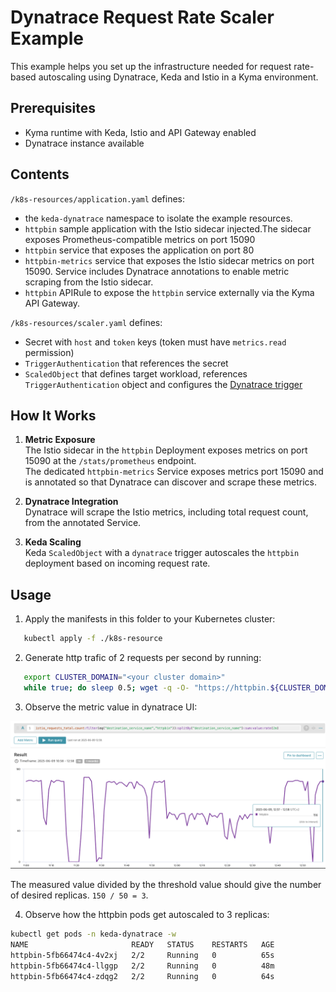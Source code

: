 # Dynatrace Request Rate Scaler Example

This example helps you set up the infrastructure needed for request rate-based autoscaling using Dynatrace, Keda and Istio in a Kyma environment.

## Prerequisites

- Kyma runtime with Keda, Istio and API Gateway enabled
- Dynatrace instance available

## Contents

`/k8s-resources/application.yaml` defines:
 - the `keda-dynatrace` namespace to isolate the example resources.
 - `httpbin` sample application with the Istio sidecar injected.The sidecar exposes Prometheus-compatible metrics on port 15090
 - `httpbin` service that exposes the application on port 80
 - `httpbin-metrics` service that exposes the Istio sidecar metrics on port 15090. Service includes Dynatrace annotations to enable metric scraping from the Istio sidecar.
 - `httpbin` APIRule to expose the `httpbin` service externally via the Kyma API Gateway.

`/k8s-resources/scaler.yaml` defines:
 - Secret with `host` and `token` keys (token must have `metrics.read` permission)
 - `TriggerAuthentication` that references the secret
 - `ScaledObject` that defines target workload, references `TriggerAuthentication` object and configures the [Dynatrace trigger](https://keda.sh/docs/2.15/scalers/dynatrace/)

## How It Works

1. **Metric Exposure**  
   The Istio sidecar in the `httpbin` Deployment exposes metrics on port 15090 at the `/stats/prometheus` endpoint.  
   The dedicated `httpbin-metrics` Service exposes metrics port 15090 and is annotated so that Dynatrace can discover and scrape these metrics.

2. **Dynatrace Integration**  
   Dynatrace will scrape the Istio metrics, including total request count, from the annotated Service.

3. **Keda Scaling**  
   Keda `ScaledObject` with a `dynatrace` trigger autoscales the `httpbin` deployment based on incoming request rate.

## Usage

1. Apply the manifests in this folder to your Kubernetes cluster:

```bash
   kubectl apply -f ./k8s-resource
```

2. Generate http trafic of 2 requests per second by running:

```bash
   export CLUSTER_DOMAIN="<your cluster domain>"
   while true; do sleep 0.5; wget -q -O- "https://httpbin.${CLUSTER_DOMAIN}/get" ; done
```

3. Observe the metric value in dynatrace UI:

![Dynatrace Metric Visualization](assets/dynatrace-ui.png)

The measured value divided by the threshold value should give the number of desired replicas.
`150 / 50 = 3`.

4. Observe how the httpbin pods get autoscaled to 3 replicas:

```bash
kubectl get pods -n keda-dynatrace -w
NAME                       READY   STATUS    RESTARTS   AGE
httpbin-5fb66474c4-4v2xj   2/2     Running   0          65s
httpbin-5fb66474c4-llggp   2/2     Running   0          48m
httpbin-5fb66474c4-zdqg2   2/2     Running   0          64s
```